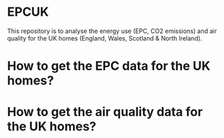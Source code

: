 # EPCUK
This repository is to analyse the energy use (EPC, CO2 emissions) and air quality for the UK homes (England, Wales, Scotland &amp; North Ireland).

# How to get the EPC data for the UK homes?
# How to get the air quality data for the UK homes?
